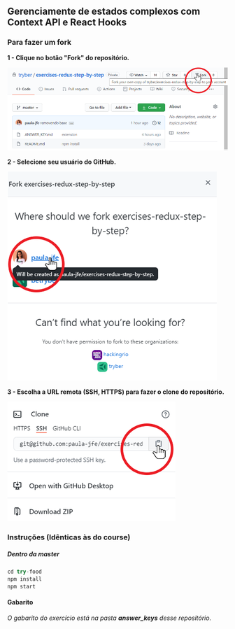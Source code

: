 ## Gerenciamente de estados complexos com Context API e React Hooks

### Para fazer um fork

**1 - Clique no botão "Fork" do repositório.**

![passo2](images/fork-step-1.png)

**2 - Selecione seu usuário do GitHub.**

![passo3](images/fork-step-2.png)

**3 - Escolha a URL remota (SSH, HTTPS) para fazer o clone do repositório.**

![passo4](images/fork-step-3.png)

### Instruções (Idênticas às do course)


##### Dentro da master
```javascript
cd try-food
npm install
npm start
```


#### Gabarito
*O gabarito do exercício está na pasta **answer_keys** desse repositório.*
